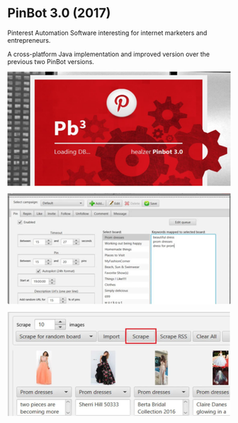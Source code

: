 # PinBot 3.0 (2017)

Pinterest Automation Software interesting for internet marketers and entrepreneurs. 

A cross-platform Java implementation and improved version over the previous two PinBot versions.

![](demo1.jpg)

![](demo2.png)

![](demo3.png)

